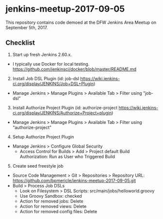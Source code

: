 # jenkins-meetup-2017-09-05
This repository contains code demoed at the DFW Jenkins Area Meetup on September 5th, 2017.

## Checklist
1. Start up fresh Jenkins 2.60.x.
  - I typically use Docker for local testing. https://github.com/jenkinsci/docker/blob/master/README.md
2. Install Job DSL Plugin (id: job-dsl https://wiki.jenkins-ci.org/display/JENKINS/Job+DSL+Plugin)
  - Manage Jenkins > Manage Plugins > Available Tab > Filter using "job-dsl"
3. Install Authorize Project Plugin (id: authorize-project https://wiki.jenkins-ci.org/display/JENKINS/Authorize+Project+plugin)
  - Manage Jenkins > Manage Plugins > Available Tab > Filter using "authorize-project"
4. Setup Authorize Project Plugin
  - Manage Jenkins > Configure Global Security
    - Access Control for Builds > Add > Project default Build Authorization: Run as User who Triggered Build
5. Create seed freestyle job
  - Source Code Management > Git > Repositories > Repository URL: https://github.com/bpmericle/jenkins-meetup-2017-09-05.git
  - Build > Process Job DSLs
    - Look on Filesystem > DSL Scripts: src/main/jobs/helloworld.groovy
    - Use Groovy Sandbox: checked
    - Action for removed jobs: Delete
    - Action for removed views: Delete
    - Action for removed config files: Delete
